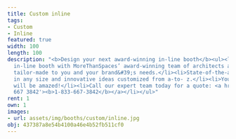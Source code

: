 ```yaml
---
title: Custom inline
tags:
- Custom
- Inline
featured: true
width: 100
length: 100
description: "<b>Design your next award-winning in-line booth</b><ul><li>Create your
  in-line booth with MoreThanSpaces’ award-winning team of architects and designers.</li><li>100%
  tailor-made to you and your brand&#39;s needs.</li><li>State-of-the-art materials
  in any size and innovative ideas customized from a-to- z.</li><li>You and your customers
  will be amazed!</li><li>Call our expert team today for a quote: <a href='tel:1 833
  667 3842'><b>1-833-667-3842</b></a></li></ul>"
rent: 1
own: 1
images:
- url: assets/img/booths/custom/inline.jpg
obj: 437387a8e54b4100a46e4b52fb511cf0
---
```



